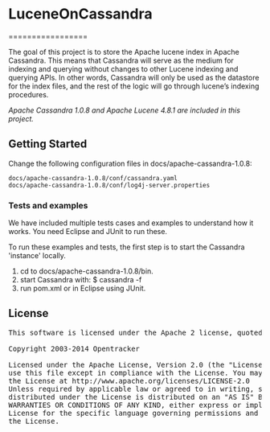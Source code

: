 # LuceneOnCassandra
=================

The goal of this project is to store the Apache lucene index in Apache Cassandra.
This means that Cassandra will serve as the medium for indexing and querying without changes to other Lucene indexing and querying APIs. In other words, Cassandra will only be used as the datastore for the index files, and the rest of the logic will go through lucene’s indexing procedures.

*Apache Cassandra 1.0.8 and Apache Lucene 4.8.1 are included in this project.*


## Getting Started
Change the following configuration files in docs/apache-cassandra-1.0.8:

    docs/apache-cassandra-1.0.8/conf/cassandra.yaml
    docs/apache-cassandra-1.0.8/conf/log4j-server.properties

### Tests and examples

We have included multiple tests cases and examples to understand how it works.
You need Eclipse and JUnit to run these.

To run these examples and tests, the first step is to start the Cassandra 'instance' locally.

1. cd to docs/apache-cassandra-1.0.8/bin.
2. start Cassandra with: 
   $ cassandra -f
3. run pom.xml or in Eclipse using JUnit.

## License

<pre>
This software is licensed under the Apache 2 license, quoted below.

Copyright 2003-2014 Opentracker <http://www.opentracker.net>

Licensed under the Apache License, Version 2.0 (the "License"); you may not
use this file except in compliance with the License. You may obtain a copy of
the License at http://www.apache.org/licenses/LICENSE-2.0
Unless required by applicable law or agreed to in writing, software
distributed under the License is distributed on an "AS IS" BASIS, WITHOUT
WARRANTIES OR CONDITIONS OF ANY KIND, either express or implied. See the
License for the specific language governing permissions and limitations under
the License.
</pre>
